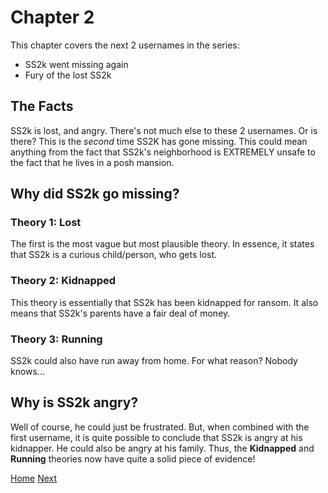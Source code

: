 # Chapter 2
This chapter covers the next 2 usernames in the series:
- SS2k went missing again
- Fury of the lost SS2k

## The Facts
SS2k is lost, and angry. There's not much else to these 2 usernames. Or is there? This is the *second* time SS2K has gone missing. This could mean anything from the fact that SS2k's neighborhood is EXTREMELY unsafe to the fact that he lives in a posh mansion.

## Why did SS2k go missing?

### Theory 1: Lost
The first is the most vague but most plausible theory. In essence, it states that SS2k is a curious child/person, who gets lost. 

### Theory 2: Kidnapped
This theory is essentially that SS2k has been kidnapped for ransom. It also means that SS2k's parents have a fair deal of money.

### Theory 3: Running
SS2k could also have run away from home. For what reason? Nobody knows...

## Why is SS2k angry?
Well of course, he could just be frustrated. But, when combined with the first username, it is quite possible to conclude that SS2k is angry at his kidnapper. He could also be angry at his family. Thus, the **Kidnapped** and **Running** theories now have quite a solid piece of evidence!

[Home](https://viper2211.github.io/SS2k/)
[Next](https://viper2211.github.io/SS2k/chap3)